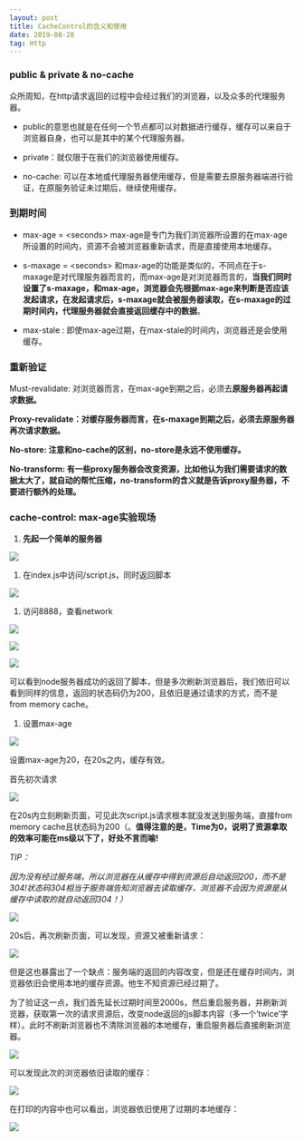 ```yaml
---
layout: post
title: CacheControl的含义和使用
date: 2019-08-28
tag: Http
---
```


### public & private & no-cache

众所周知，在http请求返回的过程中会经过我们的浏览器，以及众多的代理服务器。

-   public的意思也就是在任何一个节点都可以对数据进行缓存，缓存可以来自于浏览器自身，也可以是其中的某个代理服务器。

-   private：就仅限于在我们的浏览器使用缓存。

-   no-cache:
    可以在本地或代理服务器使用缓存，但是需要去原服务器端进行验证，在原服务验证未过期后，继续使用缓存。

### 到期时间

-   max-age = \<seconds\>
    max-age是专门为我们浏览器所设置的在max-age所设置的时间内，资源不会被浏览器重新请求，而是直接使用本地缓存。

-   s-maxage = \<seconds\>
    和max-age的功能是类似的，不同点在于s-maxage是对代理服务器而言的，而max-age是对浏览器而言的，**当我们同时设置了s-maxage，和max-age，浏览器会先根据max-age来判断是否应该发起请求，在发起请求后，s-maxage就会被服务器读取，在s-maxage的过期时间内，代理服务器就会直接返回缓存中的数据**。

-   max-stale : 即使max-age过期，在max-stale的时间内，浏览器还是会使用缓存。

### 重新验证

Must-revalidate:
对浏览器而言，在max-age到期之后，必须去**原服务器再起请求数据。**

**Proxy-revalidate：对缓存服务器而言，在s-maxage到期之后，必须去原服务器再次请求数据。**

**No-store: 注意和no-cache的区别，no-store是永远不使用缓存。**

**No-transform:
有一些proxy服务器会改变资源，比如他认为我们需要请求的数据太大了，就自动的帮忙压缩，no-transform的含义就是告诉proxy服务器，不要进行额外的处理。**

### cache-control: max-age实验现场

1.  **先起一个简单的服务器**

![](/images/posts/2019-08-28-http-cacheControl/0026e502d06f41a45509b7667152c4d2.png)

1.  在index.js中访问/script.js，同时返回脚本

![](/images/posts/2019-08-28-http-cacheControl/7c3784ed6f45248622cd64984351a406.png)

1.  访问8888，查看network

![](/images/posts/2019-08-28-http-cacheControl/205eff608b51c7c6ecab167b99a4a2bc.png)

![](/images/posts/2019-08-28-http-cacheControl/87b955d8efe48f855112e62d2cd01baf.png)

![](/images/posts/2019-08-28-http-cacheControl/55a8a5df78f643fc8c6577fc0bd296f2.png)

可以看到node服务器成功的返回了脚本，但是多次刷新浏览器后，我们依旧可以看到同样的信息，返回的状态码仍为200，且依旧是通过请求的方式，而不是from
memory cache。

1.  设置max-age

![](/images/posts/2019-08-28-http-cacheControl/ab77a9f06e56964f4a4360ad30b6db3b.png)

设置max-age为20，在20s之内，缓存有效。

首先初次请求

![](/images/posts/2019-08-28-http-cacheControl/f5438d31b59d81027b8afbe5b9257daf.png)

在20s内立刻刷新页面，可见此次script.js请求根本就没发送到服务端，直接from memory
cache且状态码为200（。**值得注意的是，Time为0，说明了资源拿取的效率可能在ms级以下了，好处不言而喻!**

*TIP：*

*因为没有经过服务端，所以浏览器在从缓存中得到资源后自动返回200，而不是304!状态码304相当于服务端告知浏览器去读取缓存，浏览器不会因为资源是从缓存中读取的就自动返回304！）*

![](/images/posts/2019-08-28-http-cacheControl/a34fa6021c44705adb8d4d4a882810aa.png)

20s后，再次刷新页面，可以发现，资源又被重新请求：

![](/images/posts/2019-08-28-http-cacheControl/76a8b3501104ecc7173547c87df72aa9.png)

但是这也暴露出了一个缺点：服务端的返回的内容改变，但是还在缓存时间内，浏览器依旧会使用本地的缓存资源。他生不知资源已经过期了。

为了验证这一点，我们首先延长过期时间至2000s，然后重启服务器，并刷新浏览器，获取第一次的请求资源后，改变node返回的js脚本内容（多一个’twice’字样）。此时不刷新浏览器也不清除浏览器的本地缓存，重启服务器后直接刷新浏览器。

![](/images/posts/2019-08-28-http-cacheControl/ebb19eb5611aa36e3442810554217b9c.png)

可以发现此次的浏览器依旧读取的缓存：

![](/images/posts/2019-08-28-http-cacheControl/758027894396f00ae9f428805c0a8ea1.png)

在打印的内容中也可以看出，浏览器依旧使用了过期的本地缓存：

![](/images/posts/2019-08-28-http-cacheControl/224f095a05e0f87914f34d4d7ff2f4cd.png)
